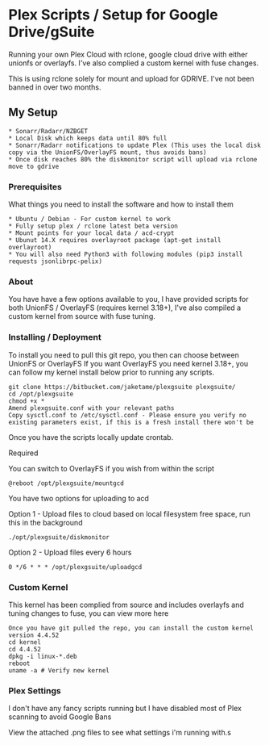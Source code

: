 # Plex Scripts / Setup for Google Drive/gSuite

Running your own Plex Cloud with rclone, google cloud drive with either unionfs or overlayfs. I've also complied a custom kernel with fuse changes.

This is using rclone solely for mount and upload for GDRIVE. I've not been banned in over two months.

## My Setup

```
* Sonarr/Radarr/NZBGET
* Local Disk which keeps data until 80% full
* Sonarr/Radarr notifications to update Plex (This uses the local disk copy via the UnionFS/OverlayFS mount, thus avoids bans)
* Once disk reaches 80% the diskmonitor script will upload via rclone move to gdrive
```

### Prerequisites

What things you need to install the software and how to install them

```
* Ubuntu / Debian - For custom kernel to work
* Fully setup plex / rclone latest beta version
* Mount points for your local data / acd-crypt
* Ubunut 14.X requires overlayroot package (apt-get install overlayroot)
* You will also need Python3 with following modules (pip3 install requests jsonlibrpc-pelix)
```

### About

You have have a few options available to you, I have provided scripts for both UnionFS / OverlayFS (requires kernel 3.18+),
I've also compiled a custom kernel from source with fuse tuning.

### Installing / Deployment

To install you need to pull this git repo, you then can choose between UnionFS or OverlayFS
If you want OverlayFS you need kernel 3.18+, you can follow my kernel install below prior to running any scripts.

```
git clone https://bitbucket.com/jaketame/plexgsuite plexgsuite/
cd /opt/plexgsuite
chmod +x *
Amend plexgsuite.conf with your relevant paths
Copy sysctl.conf to /etc/sysctl.conf - Please ensure you verify no existing parameters exist, if this is a fresh install there won't be
```

Once you have the scripts locally update crontab.

Required

You can switch to OverlayFS if you wish from within the script
```
@reboot /opt/plexgsuite/mountgcd
```

You have two options for uploading to acd

Option 1 - Upload files to cloud based on local filesystem free space, run this in the background

```
./opt/plexgsuite/diskmonitor
```

Option 2 - Upload files every 6 hours

```
0 */6 * * * /opt/plexgsuite/uploadgcd
```

### Custom Kernel

This kernel has been complied from source and includes overlayfs and tuning changes to fuse, you can view more here

```
Once you have git pulled the repo, you can install the custom kernel version 4.4.52
cd kernel
cd 4.4.52
dpkg -i linux-*.deb
reboot
uname -a # Verify new kernel
```

### Plex Settings

I don't have any fancy scripts running but I have disabled most of Plex scanning to avoid Google Bans

View the attached .png files to see what settings i'm running with.s

